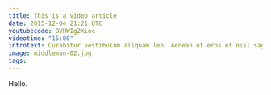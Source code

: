 ```yaml
---
title: This is a video article
date: 2015-12-04 21:21 UTC
youtubecode: OVHWIg2Xioc
videotime: "15:00"
introtext: Curabitur vestibulum aliquam leo. Aenean ut eros et nisl sagittis vestibulum. In auctor lobortis lacus. Sed magna purus, fermentum eu, tincidunt eu, varius ut, felis.
image: middleman-02.jpg
tags:
---
```


Hello.
